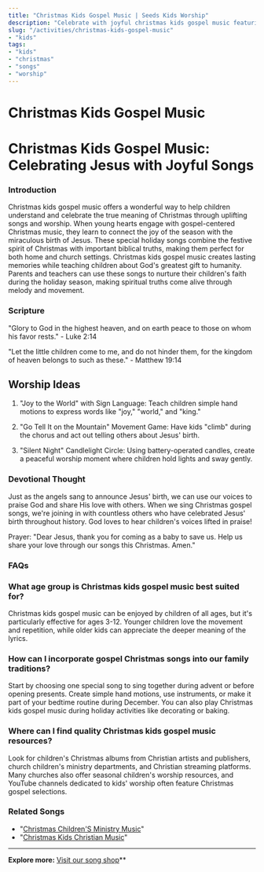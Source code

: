 ```yaml
---
title: "Christmas Kids Gospel Music | Seeds Kids Worship"
description: "Celebrate with joyful christmas kids gospel music featuring biblical Christmas themes. Holiday worship music for children and families."
slug: "/activities/christmas-kids-gospel-music"
- "kids"
tags:
- "kids"
- "christmas"
- "songs"
- "worship"
---
```


# Christmas Kids Gospel Music

# Christmas Kids Gospel Music: Celebrating Jesus with Joyful Songs

### Introduction
Christmas kids gospel music offers a wonderful way to help children understand and celebrate the true meaning of Christmas through uplifting songs and worship. When young hearts engage with gospel-centered Christmas music, they learn to connect the joy of the season with the miraculous birth of Jesus. These special holiday songs combine the festive spirit of Christmas with important biblical truths, making them perfect for both home and church settings. Christmas kids gospel music creates lasting memories while teaching children about God's greatest gift to humanity. Parents and teachers can use these songs to nurture their children's faith during the holiday season, making spiritual truths come alive through melody and movement.

### Scripture
"Glory to God in the highest heaven, and on earth peace to those on whom his favor rests." - Luke 2:14

"Let the little children come to me, and do not hinder them, for the kingdom of heaven belongs to such as these." - Matthew 19:14

## Worship Ideas
1. "Joy to the World" with Sign Language: Teach children simple hand motions to express words like "joy," "world," and "king."

2. "Go Tell It on the Mountain" Movement Game: Have kids "climb" during the chorus and act out telling others about Jesus' birth.

3. "Silent Night" Candlelight Circle: Using battery-operated candles, create a peaceful worship moment where children hold lights and sway gently.

### Devotional Thought
Just as the angels sang to announce Jesus' birth, we can use our voices to praise God and share His love with others. When we sing Christmas gospel songs, we're joining in with countless others who have celebrated Jesus' birth throughout history. God loves to hear children's voices lifted in praise!

Prayer: "Dear Jesus, thank you for coming as a baby to save us. Help us share your love through our songs this Christmas. Amen."

### FAQs

### What age group is Christmas kids gospel music best suited for?
Christmas kids gospel music can be enjoyed by children of all ages, but it's particularly effective for ages 3-12. Younger children love the movement and repetition, while older kids can appreciate the deeper meaning of the lyrics.

### How can I incorporate gospel Christmas songs into our family traditions?
Start by choosing one special song to sing together during advent or before opening presents. Create simple hand motions, use instruments, or make it part of your bedtime routine during December. You can also play Christmas kids gospel music during holiday activities like decorating or baking.

### Where can I find quality Christmas kids gospel music resources?
Look for children's Christmas albums from Christian artists and publishers, church children's ministry departments, and Christian streaming platforms. Many churches also offer seasonal children's worship resources, and YouTube channels dedicated to kids' worship often feature Christmas gospel selections.

### Related Songs

- "[Christmas Children'S Ministry Music](/activities/christmas-children-s-ministry-music/)"
- "[Christmas Kids Christian Music](/activities/christmas-kids-christian-music/)"

---

**Explore more:** [Visit our song shop](https://seedskidsworship.com/shop)**

<!-- Schema Markup -->
<script type="application/ld+json">
{
  "@context": "https://schema.org",
  "@type": "MusicRecording",
  "name": "Christmas Kids Gospel Music",
  "byArtist": {
    "@type": "MusicGroup",
    "name": "Seeds Kids Worship"
  },
  "isFamilyFriendly": true,
  "url": "https://seedskidsworship.com/activities/christmas-kids-gospel-music/"
}
</script>